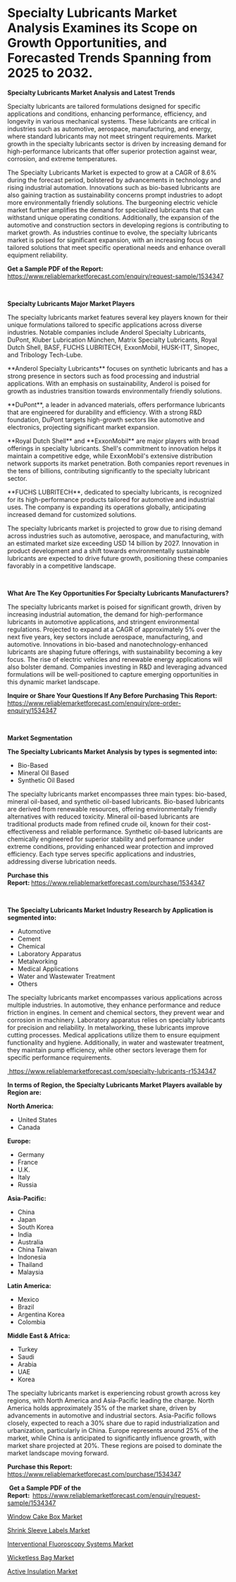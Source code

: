 <p><h1>Specialty Lubricants Market Analysis Examines its Scope on Growth Opportunities, and Forecasted Trends Spanning from 2025 to 2032.</h1></p><p><strong>Specialty Lubricants Market Analysis and Latest Trends</strong></p>
<p><p>Specialty lubricants are tailored formulations designed for specific applications and conditions, enhancing performance, efficiency, and longevity in various mechanical systems. These lubricants are critical in industries such as automotive, aerospace, manufacturing, and energy, where standard lubricants may not meet stringent requirements. Market growth in the specialty lubricants sector is driven by increasing demand for high-performance lubricants that offer superior protection against wear, corrosion, and extreme temperatures.</p><p>The Specialty Lubricants Market is expected to grow at a CAGR of 8.6% during the forecast period, bolstered by advancements in technology and rising industrial automation. Innovations such as bio-based lubricants are also gaining traction as sustainability concerns prompt industries to adopt more environmentally friendly solutions. The burgeoning electric vehicle market further amplifies the demand for specialized lubricants that can withstand unique operating conditions. Additionally, the expansion of the automotive and construction sectors in developing regions is contributing to market growth. As industries continue to evolve, the specialty lubricants market is poised for significant expansion, with an increasing focus on tailored solutions that meet specific operational needs and enhance overall equipment reliability.</p></p>
<p><strong>Get a Sample PDF of the Report:&nbsp;</strong> <a href="https://www.reliablemarketforecast.com/enquiry/request-sample/1534347?utm_campaign=1899&utm_medium=2&utm_source=Github&utm_content=ia&utm_term=30012025&utm_id=specialty-lubricants">https://www.reliablemarketforecast.com/enquiry/request-sample/1534347</a></p>
<p>&nbsp;</p>
<p><strong>Specialty Lubricants Major Market Players</strong></p>
<p><p>The specialty lubricants market features several key players known for their unique formulations tailored to specific applications across diverse industries. Notable companies include Anderol Specialty Lubricants, DuPont, Kluber Lubrication München, Matrix Specialty Lubricants, Royal Dutch Shell, BASF, FUCHS LUBRITECH, ExxonMobil, HUSK-ITT, Sinopec, and Tribology Tech-Lube.</p><p>**Anderol Specialty Lubricants** focuses on synthetic lubricants and has a strong presence in sectors such as food processing and industrial applications. With an emphasis on sustainability, Anderol is poised for growth as industries transition towards environmentally friendly solutions.</p><p>**DuPont**, a leader in advanced materials, offers performance lubricants that are engineered for durability and efficiency. With a strong R&D foundation, DuPont targets high-growth sectors like automotive and electronics, projecting significant market expansion.</p><p>**Royal Dutch Shell** and **ExxonMobil** are major players with broad offerings in specialty lubricants. Shell's commitment to innovation helps it maintain a competitive edge, while ExxonMobil's extensive distribution network supports its market penetration. Both companies report revenues in the tens of billions, contributing significantly to the specialty lubricant sector.</p><p>**FUCHS LUBRITECH**, dedicated to specialty lubricants, is recognized for its high-performance products tailored for automotive and industrial uses. The company is expanding its operations globally, anticipating increased demand for customized solutions.</p><p>The specialty lubricants market is projected to grow due to rising demand across industries such as automotive, aerospace, and manufacturing, with an estimated market size exceeding USD 14 billion by 2027. Innovation in product development and a shift towards environmentally sustainable lubricants are expected to drive future growth, positioning these companies favorably in a competitive landscape.</p></p>
<p>&nbsp;</p>
<p><strong>What Are The Key Opportunities For Specialty Lubricants Manufacturers?</strong></p>
<p><p>The specialty lubricants market is poised for significant growth, driven by increasing industrial automation, the demand for high-performance lubricants in automotive applications, and stringent environmental regulations. Projected to expand at a CAGR of approximately 5% over the next five years, key sectors include aerospace, manufacturing, and automotive. Innovations in bio-based and nanotechnology-enhanced lubricants are shaping future offerings, with sustainability becoming a key focus. The rise of electric vehicles and renewable energy applications will also bolster demand. Companies investing in R&D and leveraging advanced formulations will be well-positioned to capture emerging opportunities in this dynamic market landscape.</p></p>
<p><strong>Inquire or Share Your Questions If Any Before Purchasing This Report:</strong> <a href="https://www.reliablemarketforecast.com/enquiry/pre-order-enquiry/1534347?utm_campaign=1899&utm_medium=2&utm_source=Github&utm_content=ia&utm_term=30012025&utm_id=specialty-lubricants">https://www.reliablemarketforecast.com/enquiry/pre-order-enquiry/1534347</a></p>
<p>&nbsp;</p>
<p><strong>Market Segmentation</strong></p>
<p><strong>The Specialty Lubricants Market Analysis by types is segmented into:</strong></p>
<p><ul><li>Bio-Based</li><li>Mineral Oil Based</li><li>Synthetic Oil Based</li></ul></p>
<p><p>The specialty lubricants market encompasses three main types: bio-based, mineral oil-based, and synthetic oil-based lubricants. Bio-based lubricants are derived from renewable resources, offering environmentally friendly alternatives with reduced toxicity. Mineral oil-based lubricants are traditional products made from refined crude oil, known for their cost-effectiveness and reliable performance. Synthetic oil-based lubricants are chemically engineered for superior stability and performance under extreme conditions, providing enhanced wear protection and improved efficiency. Each type serves specific applications and industries, addressing diverse lubrication needs.</p></p>
<p><strong>Purchase this Report:&nbsp;</strong><a href="https://www.reliablemarketforecast.com/purchase/1534347?utm_campaign=1899&utm_medium=2&utm_source=Github&utm_content=ia&utm_term=30012025&utm_id=specialty-lubricants">https://www.reliablemarketforecast.com/purchase/1534347</a></p>
<p>&nbsp;</p>
<p><strong>The Specialty Lubricants Market Industry Research by Application is segmented into:</strong></p>
<p><ul><li>Automotive</li><li>Cement</li><li>Chemical</li><li>Laboratory Apparatus</li><li>Metalworking</li><li>Medical Applications</li><li>Water and Wastewater Treatment</li><li>Others</li></ul></p>
<p><p>The specialty lubricants market encompasses various applications across multiple industries. In automotive, they enhance performance and reduce friction in engines. In cement and chemical sectors, they prevent wear and corrosion in machinery. Laboratory apparatus relies on specialty lubricants for precision and reliability. In metalworking, these lubricants improve cutting processes. Medical applications utilize them to ensure equipment functionality and hygiene. Additionally, in water and wastewater treatment, they maintain pump efficiency, while other sectors leverage them for specific performance requirements.</p></p>
<p><a href="https://www.reliablemarketforecast.com/specialty-lubricants-r1534347?utm_campaign=1899&utm_medium=2&utm_source=Github&utm_content=ia&utm_term=30012025&utm_id=specialty-lubricants">&nbsp;https://www.reliablemarketforecast.com/specialty-lubricants-r1534347</a></p>
<p><strong>In terms of Region, the Specialty Lubricants Market Players available by Region are:</strong></p>
<p>
    <p> <strong> North America: </strong>
        <ul>
            <li>United States</li>
            <li>Canada</li>
        </ul>
        </p> 
    <p> <strong> Europe: </strong>
        <ul>
            <li>Germany</li>
            <li>France</li>
            <li>U.K.</li>
            <li>Italy</li>
            <li>Russia</li>
        </ul>
        </p> 
    <p> <strong> Asia-Pacific: </strong>
        <ul>
            <li>China</li>
            <li>Japan</li>
            <li>South Korea</li>
            <li>India</li>
            <li>Australia</li>
            <li>China Taiwan</li>
            <li>Indonesia</li>
            <li>Thailand</li>
            <li>Malaysia</li>
        </ul>
        </p> 
    <p> <strong> Latin America: </strong>
        <ul>
            <li>Mexico</li>
            <li>Brazil</li>
            <li>Argentina Korea</li>
            <li>Colombia</li>
        </ul>
        </p> 
    <p> <strong> Middle East & Africa: </strong>
        <ul>
            <li>Turkey</li>
            <li>Saudi</li>
            <li>Arabia</li>
            <li>UAE</li>
            <li>Korea</li>
        </ul>
    </p>
    </p>
<p><p>The specialty lubricants market is experiencing robust growth across key regions, with North America and Asia-Pacific leading the charge. North America holds approximately 35% of the market share, driven by advancements in automotive and industrial sectors. Asia-Pacific follows closely, expected to reach a 30% share due to rapid industrialization and urbanization, particularly in China. Europe represents around 25% of the market, while China is anticipated to significantly influence growth, with market share projected at 20%. These regions are poised to dominate the market landscape moving forward.</p></p>
<p><strong>Purchase this Report: </strong><a href="https://www.reliablemarketforecast.com/purchase/1534347?utm_campaign=1899&utm_medium=2&utm_source=Github&utm_content=ia&utm_term=30012025&utm_id=specialty-lubricants">https://www.reliablemarketforecast.com/purchase/1534347</a></p>
<p>&nbsp;<strong>Get a Sample PDF of the Report:&nbsp;&nbsp;</strong><a href="https://www.reliablemarketforecast.com/enquiry/request-sample/1534347?utm_campaign=1899&utm_medium=2&utm_source=Github&utm_content=ia&utm_term=30012025&utm_id=specialty-lubricants">https://www.reliablemarketforecast.com/enquiry/request-sample/1534347</a></p>
<p><strong></strong></p>
<p><p><a href="https://www.linkedin.com/pulse/revenue-analysis-forecast-window-cake-box-market-142-cagr-2025-2vbqf?utm_campaign=1899&utm_medium=2&utm_source=Github&utm_content=ia&utm_term=30012025&utm_id=specialty-lubricants">Window Cake Box Market</a></p><p><a href="https://github.com/ChiragRp1/Market-Research-Report-List-7/blob/main/shrink-sleeve-labels-market.md?utm_campaign=1899&utm_medium=2&utm_source=Github&utm_content=ia&utm_term=30012025&utm_id=specialty-lubricants">Shrink Sleeve Labels Market</a></p><p><a href="https://www.linkedin.com/pulse/interventional-fluoroscopy-systems-market-dynamics-application-nyhlf?utm_campaign=1899&utm_medium=2&utm_source=Github&utm_content=ia&utm_term=30012025&utm_id=specialty-lubricants">Interventional Fluoroscopy Systems Market</a></p><p><a href="https://www.linkedin.com/pulse/size-globalwicketless-bag-market-compounded-annual-growth-mzxce?utm_campaign=1899&utm_medium=2&utm_source=Github&utm_content=ia&utm_term=30012025&utm_id=specialty-lubricants">Wicketless Bag Market</a></p><p><a href="https://github.com/gukenneth26571/Market-Research-Report-List-1/blob/main/active-insulation-market.md?utm_campaign=1899&utm_medium=2&utm_source=Github&utm_content=ia&utm_term=30012025&utm_id=specialty-lubricants">Active Insulation Market</a></p></p>